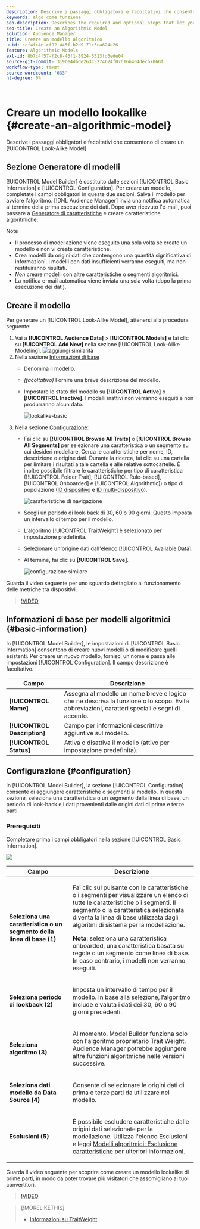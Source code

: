 ```yaml
---
description: Descrive i passaggi obbligatori e facoltativi che consentono di creare un modello algoritmico in Model Builder.
keywords: algo come funziona
seo-description: Describes the required and optional steps that let you create an algorithmic model in Model Builder.
seo-title: Create an Algorithmic Model
solution: Audience Manager
title: Creare un modello algoritmico
uuid: ccf4fc4e-cf92-445f-b2d9-71c3ca624e26
feature: Algorithmic Models
exl-id: 8b7c4f57-f2c8-46f1-8924-5513fd6ede04
source-git-commit: 319be4dade263c5274624f07616b404decb7066f
workflow-type: tm+mt
source-wordcount: '633'
ht-degree: 0%

---
```


# Creare un modello lookalike {#create-an-algorithmic-model}

Descrive i passaggi obbligatori e facoltativi che consentono di creare un [!UICONTROL Look-Alike Model].

## Sezione Generatore di modelli

[!UICONTROL Model Builder] è costituito dalle sezioni [!UICONTROL Basic Information] e [!UICONTROL Configuration]. Per creare un modello, completate i campi obbligatori in queste due sezioni. Salva il modello per avviare l’algoritmo. [!DNL Audience Manager] invia una notifica automatica al termine della prima esecuzione dei dati. Dopo aver ricevuto l&#39;e-mail, puoi passare a [Generatore di caratteristiche](../../features/traits/about-trait-builder.md) e creare caratteristiche algoritmiche.

>[!NOTE]
>
>* Il processo di modellazione viene eseguito una sola volta se create un modello e non vi create caratteristiche.
>* Crea modelli da origini dati che contengono una quantità significativa di informazioni. I modelli con dati insufficienti verranno eseguiti, ma non restituiranno risultati.
>* *Non* creare modelli con altre caratteristiche o segmenti algoritmici.
>* La notifica e-mail automatica viene inviata una sola volta (dopo la prima esecuzione dei dati).

## Creare il modello

Per generare un [!UICONTROL Look-Alike Model], attenersi alla procedura seguente:

1. Vai a **[!UICONTROL Audience Data]** > **[!UICONTROL Models]** e fai clic su **[!UICONTROL Add New]** nella sezione [!UICONTROL Look-Alike Modeling].
   ![aggiungi similarità](assets/look-alike-add.png)
1. Nella sezione [Informazioni di base](../../features/algorithmic-models/create-model.md#basic-information)
   * Denomina il modello.
   * *(facoltativo)* Fornire una breve descrizione del modello.
   * Impostare lo stato del modello su **[!UICONTROL Active]** o **[!UICONTROL Inactive]**. I modelli inattivi non verranno eseguiti e non produrranno alcun dato.

     ![lookalike-basic](assets/look-alike-basic.png)
1. Nella sezione [Configurazione](../../features/algorithmic-models/create-model.md#configuration):
   * Fai clic su **[!UICONTROL Browse All Traits]** o **[!UICONTROL Browse All Segments]** per selezionare una caratteristica o un segmento su cui desideri modellare. Cerca le caratteristiche per nome, ID, descrizione o origine dati. Durante la ricerca, fai clic su una cartella per limitare i risultati a tale cartella e alle relative sottocartelle. È inoltre possibile filtrare le caratteristiche per tipo di caratteristica ([!UICONTROL Folder Trait], [!UICONTROL Rule-based], [!UICONTROL Onboarded] e [!UICONTROL Algorithmic]) o tipo di popolazione ([ID dispositivo](../../reference/ids-in-aam.md) e [ID multi-dispositivo](../../reference/ids-in-aam.md)).

     ![caratteristiche di navigazione](assets/browse-traits.png)
   * Scegli un periodo di look-back di 30, 60 o 90 giorni. Questo imposta un intervallo di tempo per il modello.
   * L&#39;algoritmo [!UICONTROL TraitWeight] è selezionato per impostazione predefinita.
   * Selezionare un&#39;origine dati dall&#39;elenco [!UICONTROL Available Data].
   * Al termine, fai clic su **[!UICONTROL Save]**.

     ![configurazione similare](assets/look-alike-configuration.png)

Guarda il video seguente per uno sguardo dettagliato al funzionamento delle metriche tra dispositivi.

>[!VIDEO](https://experienceleague.adobe.com/docs/audience-manager-learn/tutorials/build-and-manage-audiences/profile-merge/understanding-cross-device-metrics-in-audience-manager.html?lang=it)

## Informazioni di base per modelli algoritmici {#basic-information}

<!-- r_model_basic.xml -->

In [!UICONTROL Model Builder], le impostazioni di [!UICONTROL Basic Information] consentono di creare nuovi modelli o di modificare quelli esistenti. Per creare un nuovo modello, fornisci un nome e passa alle impostazioni [!UICONTROL Configuration]. Il campo descrizione è facoltativo.

| Campo | Descrizione |
|---|---|
| **[!UICONTROL Name]** | Assegna al modello un nome breve e logico che ne descriva la funzione o lo scopo. Evita abbreviazioni, caratteri speciali e segni di accento. |
| **[!UICONTROL Description]** | Campo per informazioni descrittive aggiuntive sul modello. |
| **[!UICONTROL Status]** | Attiva o disattiva il modello (attivo per impostazione predefinita). |

## Configurazione {#configuration}

In [!UICONTROL Model Builder], la sezione [!UICONTROL Configuration] consente di aggiungere caratteristiche o segmenti al modello. In questa sezione, seleziona una caratteristica o un segmento della linea di base, un periodo di look-back e i dati provenienti dalle origini dati di prime e terze parti.

<!-- r_model_configuration.xml -->

### Prerequisiti

Completare prima i campi obbligatori nella sezione [!UICONTROL Basic Information].

![](assets/lam_exclude_traits_numbered.png)

<table id="table_7A6BE5E5498D4776A30323B743954150"> 
 <thead> 
  <tr> 
   <th colname="col1" class="entry"> Campo </th> 
   <th colname="col2" class="entry"> Descrizione </th> 
  </tr> 
 </thead>
 <tbody> 
  <tr> 
   <td colname="col1"> <p><b>Seleziona una caratteristica o un segmento della linea di base (1)</b> </p> </td> 
   <td colname="col2"> <p>Fai clic sul pulsante con le caratteristiche o i segmenti per visualizzare un elenco di tutte le caratteristiche o i segmenti. Il segmento o la caratteristica selezionata diventa la linea di base utilizzata dagli algoritmi di sistema per la modellazione. </p> <p> <p><b>Nota</b>: seleziona una caratteristica onboarded, una caratteristica basata su regole o un segmento come linea di base. In caso contrario, i modelli non verranno eseguiti. </p> </p> </td> 
  </tr> 
  <tr> 
   <td colname="col1"> <p><b>Seleziona periodo di lookback (2)</b> </p> </td> 
   <td colname="col2"> <p>Imposta un intervallo di tempo per il modello. In base alla selezione, l’algoritmo include e valuta i dati dei 30, 60 o 90 giorni precedenti. </p> </td> 
  </tr> 
  <tr> 
   <td colname="col1"> <p><b>Seleziona algoritmo (3)</b> </p> </td> 
   <td colname="col2"> <p>Al momento, Model Builder funziona solo con l'algoritmo proprietario <span class="keyword"> Trait Weight</span>. <span class="keyword"> Audience Manager</span> potrebbe aggiungere altre funzioni algoritmiche nelle versioni successive. </p> </td>
  </tr>
  <tr> 
   <td colname="col1"> <p><b>Seleziona dati modello da Data Source (4)</b> </p> </td> 
   <td colname="col2"> <p>Consente di selezionare le origini dati di prima e terze parti da utilizzare nel modello. </p> </td>
  </tr> 
  <tr> 
   <td colname="col1"> <p><b>Esclusioni (5)</b> </p> </td> 
   <td colname="col2"> <p>È possibile escludere caratteristiche dalle origini dati selezionate per la modellazione. Utilizza l'elenco <span class="wintitle"> Esclusioni</span> e leggi <a href="../../features/algorithmic-models/trait-exclusion-algo-models.md"> Modelli algoritmici: Esclusione caratteristiche</a> per ulteriori informazioni. </p> </td>
  </tr> 
 </tbody>
</table>

Guarda il video seguente per scoprire come creare un modello lookalike di prime parti, in modo da poter trovare più visitatori che assomigliano ai tuoi convertitori.

>[!VIDEO](https://video.tv.adobe.com/v/23504/)

>[!MORELIKETHIS]
>
>* [Informazioni su TraitWeight](../../features/algorithmic-models/understanding-models.md#understanding-traitweight)
